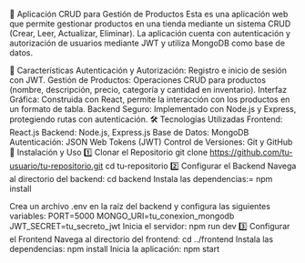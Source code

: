 🛒 Aplicación CRUD para Gestión de Productos
Esta es una aplicación web que permite gestionar productos en una tienda mediante un sistema CRUD (Crear, Leer, Actualizar, Eliminar). La aplicación cuenta con autenticación y autorización de usuarios mediante JWT y utiliza MongoDB como base de datos.

📌 Características
Autenticación y Autorización: Registro e inicio de sesión con JWT.
Gestión de Productos: Operaciones CRUD para productos (nombre, descripción, precio, categoría y cantidad en inventario).
Interfaz Gráfica: Construida con React, permite la interacción con los productos en un formato de tabla.
Backend Seguro: Implementado con Node.js y Express, protegiendo rutas con autenticación.
🛠️ Tecnologías Utilizadas
Frontend: React.js
Backend: Node.js, Express.js
Base de Datos: MongoDB
Autenticación: JSON Web Tokens (JWT)
Control de Versiones: Git y GitHub
🚀 Instalación y Uso
1️⃣ Clonar el Repositorio
git clone https://github.com/tu-usuario/tu-repositorio.git
cd tu-repositorio
2️⃣ Configurar el Backend
Navega al directorio del backend:
cd backend
Instala las dependencias:=
npm install

Crea un archivo .env en la raíz del backend y configura las siguientes variables:
PORT=5000
MONGO_URI=tu_conexion_mongodb
JWT_SECRET=tu_secreto_jwt
Inicia el servidor:
npm run dev
3️⃣ Configurar el Frontend
Navega al directorio del frontend:
cd ../frontend
Instala las dependencias:
npm install
Inicia la aplicación:
npm start
